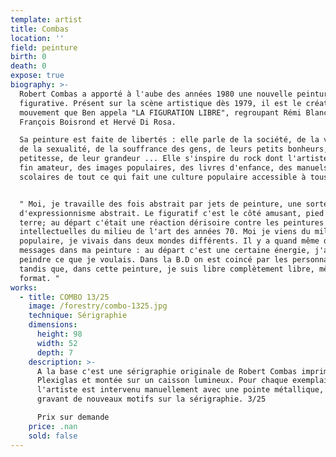 ```yaml
---
template: artist
title: Combas
location: ''
field: peinture
birth: 0
death: 0
expose: true
biography: >-
  Robert Combas a apporté à l'aube des années 1980 une nouvelle peinture
  figurative. Présent sur la scène artistique dès 1979, il est le créateur d'un
  mouvement que Ben appela "LA FIGURATION LIBRE", regroupant Rémi Blanchard,
  François Boisrond et Hervé Di Rosa.

  Sa peinture est faite de libertés : elle parle de la société, de la violence,
  de la sexualité, de la souffrance des gens, de leurs petits bonheurs, de leur
  petitesse, de leur grandeur ... Elle s'inspire du rock dont l'artiste est un
  fin amateur, des images populaires, des livres d'enfance, des manuels
  scolaires de tout ce qui fait une culture populaire accessible à tous.


  " Moi, je travaille des fois abstrait par jets de peinture, une sorte
  d'expressionnisme abstrait. Le figuratif c'est le côté amusant, pied sur
  terre; au départ c'était une réaction dérisoire contre les peintures
  intellectuelles du milieu de l'art des années 70. Moi je viens du milieu
  populaire, je vivais dans deux mondes différents. Il y a quand même des
  messages dans ma peinture : au départ c'est une certaine énergie, j'ai voulu
  peindre ce que je voulais. Dans la B.D on est coincé par les personnages,
  tandis que, dans cette peinture, je suis libre complètement libre, même par le
  format. "
works:
  - title: COMBO 13/25
    image: /forestry/combo-1325.jpg
    technique: Sérigraphie
    dimensions:
      height: 98
      width: 52
      depth: 7
    description: >-
      A la base c'est une sérigraphie originale de Robert Combas imprimée sur
      Plexiglas et montée sur un caisson lumineux. Pour chaque exemplaire,
      l'artiste est intervenu manuellement avec une pointe métallique, en
      gravant de nouveaux motifs sur la sérigraphie. 3/25

      Prix sur demande
    price: .nan
    sold: false
---
```


